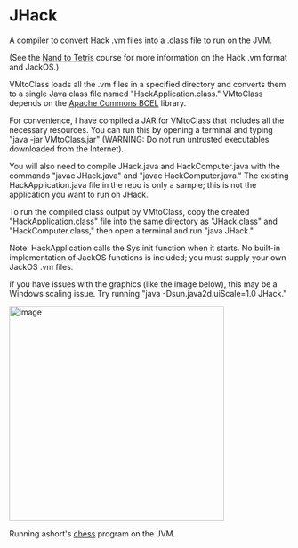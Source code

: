 # JHack
A compiler to convert Hack .vm files into a .class file to run on the JVM.

(See the [Nand to Tetris](https://www.nand2tetris.org/) course for more information on the Hack .vm format and JackOS.)

VMtoClass loads all the .vm files in a specified directory and converts them to a single Java class file named "HackApplication.class." VMtoClass depends on the [Apache Commons BCEL](https://commons.apache.org/proper/commons-bcel/) library. 

For convenience, I have compiled a JAR for VMtoClass that includes all the necessary resources. You can run this by opening a terminal and typing "java -jar VMtoClass.jar" (WARNING: Do not run untrusted executables downloaded from the Internet).

You will also need to compile JHack.java and HackComputer.java with the commands "javac JHack.java" and "javac HackComputer.java." The existing HackApplication.java file in the repo is only a sample; this is not the application you want to run on JHack.

To run the compiled class output by VMtoClass, copy the created "HackApplication.class" file into the same directory as "JHack.class" and "HackComputer.class," then open a terminal and run "java JHack."

Note: HackApplication calls the Sys.init function when it starts. No built-in implementation of JackOS functions is included; you must supply your own JackOS .vm files.

If you have issues with the graphics (like the image below), this may be a Windows scaling issue. Try running "java -Dsun.java2d.uiScale=1.0 JHack."

<img width="386" alt="image" src="https://github.com/user-attachments/assets/beb4ff01-367a-4f1b-b308-f5e44e58bb53">

Running ashort's [chess](https://github.com/AndrewRShort/chess-vm-files) program on the JVM.
